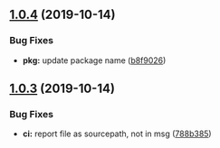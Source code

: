 ## [1.0.4](https://github.com/Neovici/wct-vso-reporter/compare/v1.0.3...v1.0.4) (2019-10-14)


### Bug Fixes

* **pkg:** update package name ([b8f9026](https://github.com/Neovici/wct-vso-reporter/commit/b8f9026fe7c3bef9c5726de3bde16e389ec712f3))

## [1.0.3](https://github.com/Neovici/wct-vso-reporter/compare/v1.0.2...v1.0.3) (2019-10-14)


### Bug Fixes

* **ci:** report file as sourcepath, not in msg ([788b385](https://github.com/Neovici/wct-vso-reporter/commit/788b38596e5331f4ba8d5f2338665076d8dda155))

